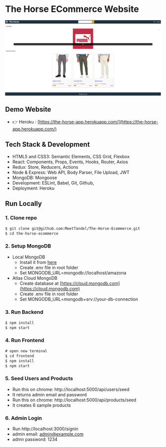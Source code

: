 # The Horse ECommerce Website
![The Horse](/frontend/public/images/the-horse.png)

## Demo Website

- 👉 Heroku : [https://the-horse-app.herokuapp.com/](https://the-horse-app.herokuapp.com/)

## Tech Stack & Development 

- HTML5 and CSS3: Semantic Elements, CSS Grid, Flexbox
- React: Components, Props, Events, Hooks, Router, Axios
- Redux: Store, Reducers, Actions
- Node & Express: Web API, Body Parser, File Upload, JWT
- MongoDB: Mongoose
- Development: ESLint, Babel, Git, Github,
- Deployment: Heroku

## Run Locally

### 1. Clone repo

```
$ git clone git@github.com:MeetTandel/The-Horse-Ecommerce.git
$ cd the-horse-ecommerce
```

### 2. Setup MongoDB

- Local MongoDB
  - Install it from [here](https://www.mongodb.com/try/download/community)
  - Create .env file in root folder
  - Set MONGODB_URL=mongodb://localhost/amazona  
- Atlas Cloud MongoDB
  - Create database at [https://cloud.mongodb.com](https://cloud.mongodb.com)
  - Create .env file in root folder
  - Set MONGODB_URL=mongodb+srv://your-db-connection

### 3. Run Backend

```
$ npm install
$ npm start
```

### 4. Run Frontend

```
# open new terminal
$ cd frontend
$ npm install
$ npm start
```

### 5. Seed Users and Products

- Run this on chrome: http://localhost:5000/api/users/seed
- It returns admin email and password
- Run this on chrome: http://localhost:5000/api/products/seed
- It creates 6 sample products

### 6. Admin Login

- Run http://localhost:3000/signin
- admin email: admin@example.com
- admn password: 1234
